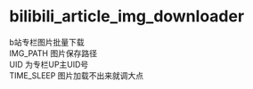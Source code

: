 # bilibili_article_img_downloader  
b站专栏图片批量下载  
IMG_PATH 图片保存路径  
UID 为专栏UP主UID号  
TIME_SLEEP 图片加载不出来就调大点  
